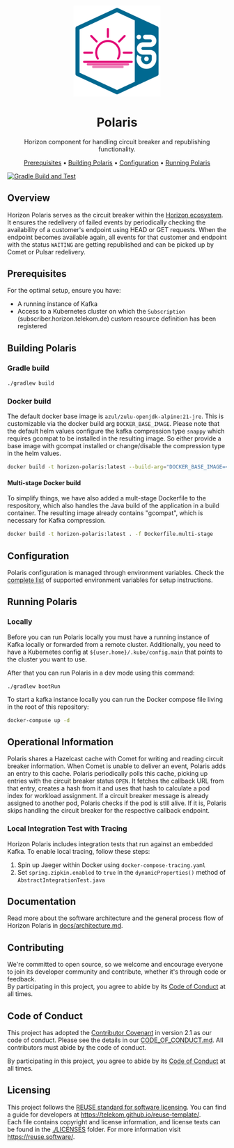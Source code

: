 <!--
Copyright 2024 Deutsche Telekom IT GmbH

SPDX-License-Identifier: Apache-2.0
-->

<p align="center">
  <img src="docs/img/Horizon.svg" alt="Polaris logo" width="200">
  <h1 align="center">Polaris</h1>
</p>

<p align="center">
  Horizon component for handling circuit breaker and republishing functionality.
</p>

<p align="center">
  <a href="#prerequisites">Prerequisites</a> •
  <a href="#building-polaris">Building Polaris</a> •
  <a href="#configuration">Configuration</a> •
  <a href="#running-polaris">Running Polaris</a>
</p>

<!--
[![REUSE status](https://api.reuse.software/badge/github.com/telekom/pubsub-horizon-polaris)](https://api.reuse.software/info/github.com/telekom/pubsub-horizon-polaris)
-->
[![Gradle Build and Test](https://github.com/telekom/pubsub-horizon-polaris/actions/workflows/gradle-build.yml/badge.svg)](https://github.com/telekom/pubsub-horizon-polaris/actions/workflows/gradle-build.yml)

## Overview

Horizon Polaris serves as the circuit breaker within the [Horizon ecosystem](https://github.com/telekom/pubsub-horizon). It ensures the redelivery of failed events by periodically checking the availability of a customer's endpoint using HEAD or GET requests. When the endpoint becomes available again, all events for that customer and endpoint with the status `WAITING` are getting republished and can be picked up by Comet or Pulsar redelivery.


## Prerequisites
For the optimal setup, ensure you have:

- A running instance of Kafka
- Access to a Kubernetes cluster on which the `Subscription` (subscriber.horizon.telekom.de) custom resource definition has been registered


## Building Polaris

### Gradle build

```bash
./gradlew build
```

### Docker build

The default docker base image is `azul/zulu-openjdk-alpine:21-jre`. This is customizable via the docker build arg `DOCKER_BASE_IMAGE`.
Please note that the default helm values configure the kafka compression type `snappy` which requires gcompat to be installed in the resulting image.
So either provide a base image with gcompat installed or change/disable the compression type in the helm values.

```bash
docker build -t horizon-polaris:latest --build-arg="DOCKER_BASE_IMAGE=<myjvmbaseimage:1.0.0>" . 
```

#### Multi-stage Docker build

To simplify things, we have also added a mult-stage Dockerfile to the respository, which also handles the Java build of the application in a build container. The resulting image already contains "gcompat", which is necessary for Kafka compression.

```bash
docker build -t horizon-polaris:latest . -f Dockerfile.multi-stage 
```

## Configuration
Polaris configuration is managed through environment variables. Check the [complete list](docs/environment-variables.md) of supported environment variables for setup instructions.

## Running Polaris
### Locally
Before you can run Polaris locally you must have a running instance of Kafka  locally or forwarded from a remote cluster.
Additionally, you need to have a Kubernetes config at `${user.home}/.kube/config.main` that points to the cluster you want to use.

After that you can run Polaris in a dev mode using this command:
```shell
./gradlew bootRun
```

To start a kafka instance locally you can run the Docker compose file living in the root of this repository:

```bash
docker-compuse up -d
```

## Operational Information

Polaris shares a Hazelcast cache with Comet for writing and reading circuit breaker information. When Comet is unable to deliver an event, Polaris adds an entry to this cache. Polaris periodically polls this cache, picking up entries with the circuit breaker status `OPEN`. It fetches the callback URL from that entry, creates a hash from it and uses that hash to calculate a pod index for workload assignment. If a circuit breaker message is already assigned to another pod, Polaris checks if the pod is still alive. If it is, Polaris skips handling the circuit breaker for the respective callback endpoint.

### Local Integration Test with Tracing

Horizon Polaris includes integration tests that run against an embedded Kafka. To enable local tracing, follow these steps:

1. Spin up Jaeger within Docker using `docker-compose-tracing.yaml`
2. Set `spring.zipkin.enabled` to `true` in the `dynamicProperties()` method of `AbstractIntegrationTest.java`

## Documentation

Read more about the software architecture and the general process flow of Horizon Polaris in [docs/architecture.md](docs/architecture.md).

## Contributing

We're committed to open source, so we welcome and encourage everyone to join its developer community and contribute, whether it's through code or feedback.  
By participating in this project, you agree to abide by its [Code of Conduct](./CODE_OF_CONDUCT.md) at all times.

## Code of Conduct

This project has adopted the [Contributor Covenant](https://www.contributor-covenant.org/) in version 2.1 as our code of conduct. Please see the details in our [CODE_OF_CONDUCT.md](CODE_OF_CONDUCT.md). All contributors must abide by the code of conduct.

By participating in this project, you agree to abide by its [Code of Conduct](./CODE_OF_CONDUCT.md) at all times.

## Licensing

This project follows the [REUSE standard for software licensing](https://reuse.software/). You can find a guide for developers at https://telekom.github.io/reuse-template/.   
Each file contains copyright and license information, and license texts can be found in the [./LICENSES](./LICENSES) folder. For more information visit https://reuse.software/.
